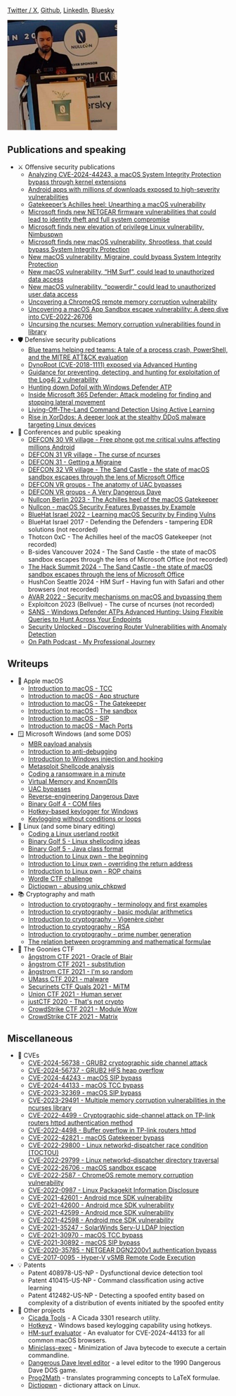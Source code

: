 [Twitter / X](https://x.com/yo_yo_yo_jbo), [Github](https://github.com/yo-yo-yo-jbo), [LinkedIn](https://www.linkedin.com/in/jonathan-bar-or-89876474/), [Bluesky](https://bsky.app/profile/yo-yo-yo-jbo.bsky.social)
<p align="left"><img src="jbo.png" width=250 height=250 alt="Jonathan Bar Or presenting at Nullcon Berlin"></p>

## Publications and speaking
- ⚔️ Offensive security publications
    - [Analyzing CVE-2024-44243, a macOS System Integrity Protection bypass through kernel extensions](https://www.microsoft.com/en-us/security/blog/2025/01/13/analyzing-cve-2024-44243-a-macos-system-integrity-protection-bypass-through-kernel-extensions/)
    - [Android apps with millions of downloads exposed to high-severity vulnerabilities](https://www.microsoft.com/en-us/security/blog/2022/05/27/android-apps-with-millions-of-downloads-exposed-to-high-severity-vulnerabilities/)
    - [Gatekeeper’s Achilles heel: Unearthing a macOS vulnerability](https://www.microsoft.com/en-us/security/blog/2022/12/19/gatekeepers-achilles-heel-unearthing-a-macos-vulnerability/)
    - [Microsoft finds new NETGEAR firmware vulnerabilities that could lead to identity theft and full system compromise](https://www.microsoft.com/en-us/security/blog/2021/06/30/microsoft-finds-new-netgear-firmware-vulnerabilities-that-could-lead-to-identity-theft-and-full-system-compromise/)
    - [Microsoft finds new elevation of privilege Linux vulnerability, Nimbuspwn](https://www.microsoft.com/en-us/security/blog/2022/04/26/microsoft-finds-new-elevation-of-privilege-linux-vulnerability-nimbuspwn/)
    - [Microsoft finds new macOS vulnerability, Shrootless, that could bypass System Integrity Protection](https://www.microsoft.com/en-us/security/blog/2021/10/28/microsoft-finds-new-macos-vulnerability-shrootless-that-could-bypass-system-integrity-protection/)
    - [New macOS vulnerability, Migraine, could bypass System Integrity Protection](https://www.microsoft.com/en-us/security/blog/2023/05/30/new-macos-vulnerability-migraine-could-bypass-system-integrity-protection/)
    - [New macOS vulnerability, “HM Surf”, could lead to unauthorized data access](https://www.microsoft.com/en-us/security/blog/2024/10/17/new-macos-vulnerability-hm-surf-could-lead-to-unauthorized-data-access/)
    - [New macOS vulnerability, “powerdir,” could lead to unauthorized user data access](https://www.microsoft.com/en-us/security/blog/2022/01/10/new-macos-vulnerability-powerdir-could-lead-to-unauthorized-user-data-access/)
    - [Uncovering a ChromeOS remote memory corruption vulnerability](https://www.microsoft.com/security/blog/2022/08/19/uncovering-a-chromeos-remote-memory-corruption-vulnerability/)
    - [Uncovering a macOS App Sandbox escape vulnerability: A deep dive into CVE-2022-26706](https://www.microsoft.com/security/blog/2022/07/13/uncovering-a-macos-app-sandbox-escape-vulnerability-a-deep-dive-into-cve-2022-26706/)
    - [Uncursing the ncurses: Memory corruption vulnerabilities found in library](https://www.microsoft.com/en-us/security/blog/2023/09/14/uncursing-the-ncurses-memory-corruption-vulnerabilities-found-in-library/)
- 🛡️ Defensive security publications
    - [Blue teams helping red teams: A tale of a process crash, PowerShell, and the MITRE ATT&CK evaluation](https://www.microsoft.com/en-us/security/blog/2020/06/11/blue-teams-helping-red-teams-a-tale-of-a-process-crash-powershell-and-the-mitre-attck-evaluation/)
    - [DynoRoot (CVE-2018-1111) exposed via Advanced Hunting](https://techcommunity.microsoft.com/t5/microsoft-defender-for-endpoint/dynoroot-cve-2018-1111-exposed-via-advanced-hunting/ba-p/202568)
    - [Guidance for preventing, detecting, and hunting for exploitation of the Log4j 2 vulnerability](https://www.microsoft.com/en-us/security/blog/2021/12/11/guidance-for-preventing-detecting-and-hunting-for-cve-2021-44228-log4j-2-exploitation/)
    - [Hunting down Dofoil with Windows Defender ATP](https://www.microsoft.com/en-us/security/blog/2018/04/04/hunting-down-dofoil-with-windows-defender-atp/)
    - [Inside Microsoft 365 Defender: Attack modeling for finding and stopping lateral movement](https://www.microsoft.com/en-us/security/blog/2020/06/10/the-science-behind-microsoft-threat-protection-attack-modeling-for-finding-and-stopping-evasive-ransomware/)
    - [Living-Off-The-Land Command Detection Using Active Learning](https://www.microsoft.com/en-us/research/publication/living-off-the-land-command-detection-using-active-learning/)
    - [Rise in XorDdos: A deeper look at the stealthy DDoS malware targeting Linux devices](https://www.microsoft.com/en-us/security/blog/2022/05/19/rise-in-xorddos-a-deeper-look-at-the-stealthy-ddos-malware-targeting-linux-devices/)
- 🎤 Conferences and public speaking
    - [DEFCON 30 VR village - Free phone got me critical vulns affecting millions Android](https://www.youtube.com/watch?v=Ua_5qwcPgps)
    - [DEFCON 31 VR village - The curse of ncurses](https://youtu.be/uqWKWdW8xdk?si=1Pj4ZrtvBDR89Mo0)
    - [DEFCON 31 - Getting a Migraine](https://www.youtube.com/watch?v=zxZesAN-TEk)
    - [DEFCON 32 VR village - The Sand Castle - the state of macOS sandbox escapes through the lens of Microsoft Office](https://www.youtube.com/watch?v=JA746olbXq4)
    - [DEFCON VR groups - The anatomy of UAC bypasses](https://www.youtube.com/watch?v=gvJ12U80q8g)
    - [DEFCON VR groups - A Very Dangerous Dave](https://youtu.be/n0n8PmKdbLo?si=0YV2auJ-jmI6Udu4)
    - [Nullcon Berlin 2023 - The Achilles heel of the macOS Gatekeeper](https://youtu.be/dBIyjQH6E-c)
    - [Nullcon - macOS Security Features Bypasses by Example](https://nullcon.net/webinardetail/macOS-security-features-bypasses-by-example)
    - [BlueHat Israel 2022 - Learning macOS Security by Finding Vulns](https://www.youtube.com/watch?v=jBvE0kciSx8)
    - BlueHat Israel 2017 - Defending the Defenders - tampering EDR solutions (not recorded)
    - Thotcon 0xC - The Achilles heel of the macOS Gatekeeper (not recorded)
    - B-sides Vancouver 2024 - The Sand Castle - the state of macOS sandbox escapes through the lens of Microsoft Office (not recorded)
    - [The Hack Summit 2024 - The Sand Castle - the state of macOS sandbox escapes through the lens of Microsoft Office](https://thehacksummit.com/en/#agenda)
    - HushCon Seattle 2024 - HM Surf - Having fun with Safari and other browsers (not recorded)
    - [AVAR 2022 - Security mechanisms on macOS and bypassing them](https://register.gotowebinar.com/register/4053212602586242061)
    - Exploitcon 2023 (Bellvue) - The curse of ncurses (not recorded)
    - [SANS - Windows Defender ATPs Advanced Hunting: Using Flexible Queries to Hunt Across Your Endpoints](https://www.sans.org/webcasts/windows-defender-atps-advanced-hunting-flexible-queries-hunt-endpoints-108005/)
    - [Security Unlocked - Discovering Router Vulnerabilities with Anomaly Detection](https://thecyberwire.com/podcasts/security-unlocked/37/transcript)
    - [On Path Podcast - My Professional Journey](https://open.spotify.com/episode/3x4SuG9wItoIyj1bXtVa2H)

## Writeups
- 🍎 Apple macOS
    - [Introduction to macOS - TCC](https://github.com/yo-yo-yo-jbo/macos_tcc/)
    - [Introduction to macOS - App structure](https://github.com/yo-yo-yo-jbo/macos_app_structure/)
    - [Introduction to macOS - The Gatekeeper](https://github.com/yo-yo-yo-jbo/macos_gatekeeper/)
    - [Introduction to macOS - The sandbox](https://github.com/yo-yo-yo-jbo/macos_sandbox/)
    - [Introduction to macOS - SIP](https://github.com/yo-yo-yo-jbo/macos_sip/)
    - [Introduction to macOS - Mach Ports](https://github.com/yo-yo-yo-jbo/macos_mach_ports/)
- 🪟 Microsoft Windows (and some DOS)
    - [MBR payload analysis](https://github.com/yo-yo-yo-jbo/mbr_analysis/)
    - [Introduction to anti-debugging](https://github.com/yo-yo-yo-jbo/anti_debugging_intro/)
    - [Introduction to Windows injection and hooking](https://github.com/yo-yo-yo-jbo/injection_and_hooking_intro/)
    - [Metasploit Shellcode analysis](https://github.com/yo-yo-yo-jbo/msf_shellcode_analysis/)
    - [Coding a ransomware in a minute](https://github.com/yo-yo-yo-jbo/ransomware_in_a_minute/)
    - [Virtual Memory and KnownDlls](https://github.com/yo-yo-yo-jbo/virtual_memory_known_dlls)
    - [UAC bypasses](https://github.com/yo-yo-yo-jbo/uac_bypasses/)
    - [Reverse-engineering Dangerous Dave](https://github.com/yo-yo-yo-jbo/dangerous_dave/)
    - [Binary Golf 4 - COM files](https://github.com/yo-yo-yo-jbo/binary_golf_com/)
    - [Hotkey-based keylogger for Windows](https://github.com/yo-yo-yo-jbo/hotkeyz/)
    - [Keylogging without conditions or loops](https://github.com/yo-yo-yo-jbo/no_conditions_programming/)
- 🐧 Linux (and some binary editing)
    - [Coding a Linux userland rootkit](https://github.com/yo-yo-yo-jbo/linux_userland_rootkit/)
    - [Binary Golf 5 - Linux shellcoding ideas](https://github.com/yo-yo-yo-jbo/bggp5_linux_shellcode/)
    - [Binary Golf 5 - Java class format](https://github.com/yo-yo-yo-jbo/bggp5_java_editing/)
    - [Introduction to Linux pwn - the beginning](https://github.com/yo-yo-yo-jbo/linux_pwn_intro/)
    - [Introduction to Linux pwn - overriding the return address](https://github.com/yo-yo-yo-jbo/linux_pwn_ret/)
    - [Introduction to Linux pwn - ROP chains](https://github.com/yo-yo-yo-jbo/linux_pwn_rop/)
    - [Wordle CTF challenge](https://github.com/yo-yo-yo-jbo/pwn_wordle/)
    - [Dictiopwn - abusing unix_chkpwd](https://github.com/yo-yo-yo-jbo/dictiopwn/)
- 📚 Cryptography and math
    - [Introduction to cryptography - terminology and first examples](https://github.com/yo-yo-yo-jbo/crypto_terminology/)
    - [Introduction to cryptography - basic modular arithmetics](https://github.com/yo-yo-yo-jbo/crypto_modular/)
    - [Introduction to cryptography - Vigenère cipher](https://github.com/yo-yo-yo-jbo/crypto_vigenere/)
    - [Introduction to cryptography - RSA](https://github.com/yo-yo-yo-jbo/rsa_math/)
    - [Introduction to cryptography - prime number generation](https://github.com/yo-yo-yo-jbo/generating_random_primes/)
    - [The relation between programming and mathematical formulae](https://github.com/yo-yo-yo-jbo/prog2math/)
- 👊 The Goonies CTF
    - [ångstrom CTF 2021 - Oracle of Blair](https://thegoonies.github.io/2021/04/08/angstrom-ctf-2021-oracle-of-blair/)
    - [ångstrom CTF 2021 - substitution](https://thegoonies.github.io/2021/04/07/angstromctf-2021-substitution/)
    - [ångstrom CTF 2021 - I'm so random](https://thegoonies.github.io/2021/04/07/angstromctf-2021-im_so_random/)
    - [UMass CTF 2021 - malware](https://thegoonies.github.io/2021/03/28/umass-ctf-2021-malware/)
    - [Securinets CTF Quals 2021 - MiTM](https://thegoonies.github.io/2021/03/21/securinetctf-2021-mitm/)
    - [Union CTF 2021 - Human server](https://thegoonies.github.io/2021/02/21/unionctf-2021-human-server/)
    - [justCTF 2020 - That's not crypto](https://thegoonies.github.io/2021/01/31/justctf-2020-thats-not-crypto/)
    - [CrowdStrike CTF 2021 - Module Wow](https://thegoonies.github.io/2021/01/29/crowstrike-ctf-2021-module-wow/)
    - [CrowdStrike CTF 2021 - Matrix](https://thegoonies.github.io/2021/01/29/crowstrike-ctf-2021-matrix/)

## Miscellaneous
- 🎉 CVEs
    - [CVE-2024-56738 - GRUB2 cryptographic side channel attack](https://cve.mitre.org/cgi-bin/cvename.cgi?name=CVE-2024-56738)
    - [CVE-2024-56737 - GRUB2 HFS heap overflow](https://cve.mitre.org/cgi-bin/cvename.cgi?name=CVE-2024-56737)
    - [CVE-2024-44243 - macOS SIP bypass](https://cve.mitre.org/cgi-bin/cvename.cgi?name=CVE-2024-44243)
    - [CVE-2024-44133 - macOS TCC bypass](https://cve.mitre.org/cgi-bin/cvename.cgi?name=CVE-2024-44133)
    - [CVE-2023-32369 - macOS SIP bypass](https://cve.mitre.org/cgi-bin/cvename.cgi?name=CVE-2023-32369)
    - [CVE-2023-29491 - Multiple memory corruption vulnerabilities in the ncurses library](https://cve.mitre.org/cgi-bin/cvename.cgi?name=CVE-2023-29491)
    - [CVE-2022-4499 - Cryptographic side-channel attack on TP-link routers httpd authentication method](https://cve.mitre.org/cgi-bin/cvename.cgi?name=CVE-2022-4499)
    - [CVE-2022-4498 - Buffer overflow in TP-link routers httpd](https://cve.mitre.org/cgi-bin/cvename.cgi?name=CVE-2022-4498)
    - [CVE-2022-42821 - macOS Gatekeeper bypass](https://cve.mitre.org/cgi-bin/cvename.cgi?name=CVE-2022-42821)
    - [CVE-2022-29800 - Linux networkd-dispatcher race condition (TOCTOU)](https://cve.mitre.org/cgi-bin/cvename.cgi?name=CVE-2022-29800)
    - [CVE-2022-29799 - Linux networkd-dispatcher directory traversal](https://cve.mitre.org/cgi-bin/cvename.cgi?name=CVE-2022-29799)
    - [CVE-2022-26706 - macOS sandbox escape](https://cve.mitre.org/cgi-bin/cvename.cgi?name=CVE-2022-26706)
    - [CVE-2022-2587 - ChromeOS remote memory corruption vulnerability](https://cve.mitre.org/cgi-bin/cvename.cgi?name=CVE-2022-2587)
    - [CVE-2022-0987 - Linux Packagekit Information Disclosure](https://cve.mitre.org/cgi-bin/cvename.cgi?name=CVE-2022-0987)
    - [CVE-2021-42601 - Android mce SDK vulnerability](https://cve.mitre.org/cgi-bin/cvename.cgi?name=CVE-2021-42601)
    - [CVE-2021-42600 - Android mce SDK vulnerability](https://cve.mitre.org/cgi-bin/cvename.cgi?name=CVE-2021-42600)
    - [CVE-2021-42599 - Android mce SDK vulnerability](https://cve.mitre.org/cgi-bin/cvename.cgi?name=CVE-2021-42599)
    - [CVE-2021-42598 - Android mce SDK vulnerability](https://cve.mitre.org/cgi-bin/cvename.cgi?name=CVE-2021-42598)
    - [CVE-2021-35247 - SolarWinds Serv-U LDAP Injection](https://cve.mitre.org/cgi-bin/cvename.cgi?name=CVE-2021-35247)
    - [CVE-2021-30970 - macOS TCC bypass](https://cve.mitre.org/cgi-bin/cvename.cgi?name=CVE-2021-30970)
    - [CVE-2021-30892 - macOS SIP bypass](https://cve.mitre.org/cgi-bin/cvename.cgi?name=CVE-2021-30892)
    - [CVE-2020-35785 - NETGEAR DGN2200v1 authentication bypass](https://nvd.nist.gov/vuln/detail/CVE-2020-35785)
    - [CVE-2017-0095 - Hyper-V vSMB Remote Code Execution](https://cve.mitre.org/cgi-bin/cvename.cgi?name=CVE-2017-0095)
- 💡 Patents
    - Patent 408978-US-NP - Dysfunctional device detection tool
    - Patent 410415-US-NP - Command classification using active learning
    - Patent 412482-US-NP - Detecting a spoofed entity based on complexity of a distribution of events initiated by the spoofed entity
- 🚧 Other projects
    - [Cicada Tools](https://github.com/yo-yo-yo-jbo/cicada_tools) - A Cicada 3301 research utility.
    - [Hotkeyz](https://github.com/yo-yo-yo-jbo/hotkeyz) - Windows based keylogging capability using hotkeys.
    - [HM-surf evaluator](https://github.com/yo-yo-yo-jbo/hm-surf) - An evaluator for CVE-2024-44133 for all common macOS browsers.
    - [Miniclass-exec](https://github.com/yo-yo-yo-jbo/bggp5_java_editing) - Minimization of Java bytecode to execute a certain commandline.
    - [Dangerous Dave level editor](https://github.com/yo-yo-yo-jbo/dangerous_dave) - a level editor to the 1990 Dangerous Dave DOS game.
    - [Prog2Math](https://github.com/yo-yo-yo-jbo/prog2math) - translates programming concepts to LaTeX formulae.
    - [Dictiopwn](https://github.com/yo-yo-yo-jbo/dictiopwn) - dictionary attack on Linux.
